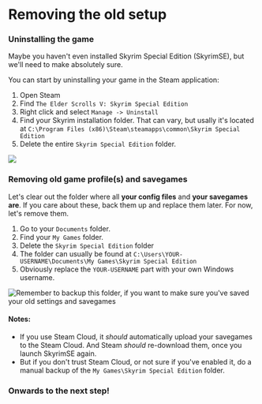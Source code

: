 # Removing the old setup

### Uninstalling the game

Maybe you haven't even installed Skyrim Special Edition (SkyrimSE), but we'll need to make absolutely sure.

You can start by uninstalling your game in the Steam application:

1. Open Steam
2. Find `The Elder Scrolls V: Skyrim Special Edition`
3. Right click and select `Manage -> Uninstall`
4. Find your Skyrim installation folder. That can vary, but usally it's located at `C:\Program Files (x86)\Steam\steamapps\common\Skyrim Special Edition`
5. Delete the entire `Skyrim Special Edition` folder.

![](https://shx.is/5Bi9WQc8d.png)

###

### Removing old game profile(s) and savegames

Let's clear out the folder where all **your config files** and **your savegames are**. If you care about these, back them up and replace them later. For now, let's remove them.

1. Go to your `Documents` folder.
2. Find your `My Games` folder.
3. Delete the `Skyrim Special Edition` folder
4. The folder can usually be found at `C:\Users\YOUR-USERNAME\Documents\My Games\Skyrim Special Edition`
5. Obviously replace the `YOUR-USERNAME` part with your own Windows username.

![Remember to backup this folder, if you want to make sure you've saved your old settings and savegames](https://shx.is/5Bi9L78r2.png)

#### **Notes:**

* If you use Steam Cloud, it _should_ automatically upload your savegames to the Steam Cloud. And Steam _should_ re-download them, once you launch SkyrimSE again.
* But if you don't trust Steam Cloud, or not sure if you've enabled it, do a manual backup of the `My Games\Skyrim Special Edition` folder.

### Onwards to the next step!
